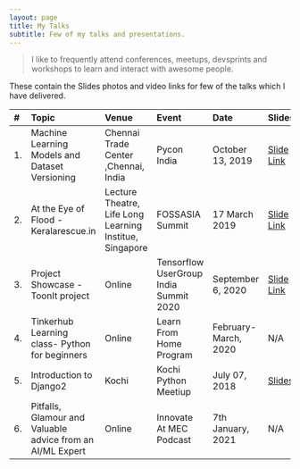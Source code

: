 ```yaml
---
layout: page
title: My Talks
subtitle: Few of my talks and presentations.
---
```



> I like to frequently attend conferences, meetups, devsprints and workshops to learn and 
interact with awesome people. 

These contain the Slides photos and video links for few of the talks which I have delivered.

| # | Topic | Venue | Event | Date | Slides | Links |
| :-- |:---- |:----| :---- | :---- | :--- | :---|
|1. | Machine Learning Models and Dataset Versioning | Chennai Trade Center ,Chennai, India | Pycon India | October 13, 2019 | [Slide Link](https://speakerdeck.com/kurianbenoy/ml-models-and-dataset-versioning)| [Talk Video](https://www.youtube.com/watch?v=Ipzf6oQqQpo) |
|2. | At the Eye of Flood - Keralarescue.in | Lecture Theatre, Life Long Learning Institue, Singapore  | FOSSASIA Summit  | 17 March 2019 |  [Slide Link](https://speakerdeck.com/kurianbenoy/at-the-eye-of-flood-keralarescue-dot-in)  | [Talk Video](https://www.youtube.com/watch?v=2RzImb5JwMA) |
|3. | Project Showcase - ToonIt project | Online | Tensorflow UserGroup India Summit 2020| September 6, 2020 |  [Slide Link](https://speakerdeck.com/kurianbenoy/tensorflow-user-groups-tfug-india-summit) | [Talk Video](https://youtu.be/qi1cVGTa3sg?t=9618) |
|4. | Tinkerhub Learning class- Python for beginners | Online | Learn From Home Program |  February-March, 2020 | N/A |[Talk Video](https://www.youtube.com/watch?v=2RzImb5JwMA) |
|5. | Introduction to Django2 | Kochi |  Kochi Python Meetiup | July 07, 2018 | [Slides](https://speakerdeck.com/kurianbenoy/the-hitchikers-guide-to-django2) | N/A |
|6. | Pitfalls, Glamour and Valuable advice from an AI/ML Expert | Online |  Innovate At MEC Podcast | 7th January, 2021 | N/A |  [Podcast Link](https://podcasts.google.com/?feed=aHR0cHM6Ly9hbmNob3IuZm0vcy80NmRkNzdhMC9wb2RjYXN0L3Jzcw&ep=14) |
